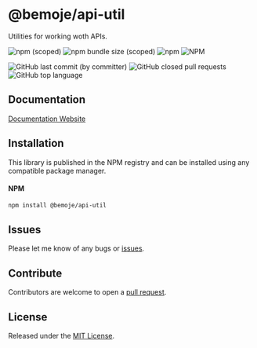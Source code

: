 # @bemoje/api-util

Utilities for working woth APIs.

![npm (scoped)](https://img.shields.io/npm/v/%40bemoje/trie-map)
![npm bundle size (scoped)](https://img.shields.io/bundlephobia/minzip/%40bemoje/api-util)
![npm](https://img.shields.io/npm/dt/%40bemoje/api-util)
![NPM](https://img.shields.io/npm/l/%40bemoje%2Fapi-util)

![GitHub last commit (by committer)](https://img.shields.io/github/last-commit/bemoje/tsmono)
![GitHub closed pull requests](https://img.shields.io/github/issues-pr-closed/bemoje/tsmono)
![GitHub top language](https://img.shields.io/github/languages/top/bemoje/tsmono)


## Documentation
[Documentation Website](https://bemoje.github.io/tsmono/modules/api-util.html)

## Installation
This library is published in the NPM registry and can be installed using any compatible package manager.

#### NPM
```sh
npm install @bemoje/api-util
```


## Issues
Please let me know of any bugs or [issues](https://github.com/bemoje/tsmono/issues).

## Contribute
Contributors are welcome to open a [pull request](https://github.com/bemoje/tsmono/pulls).

## License
Released under the [MIT License](./LICENSE).
